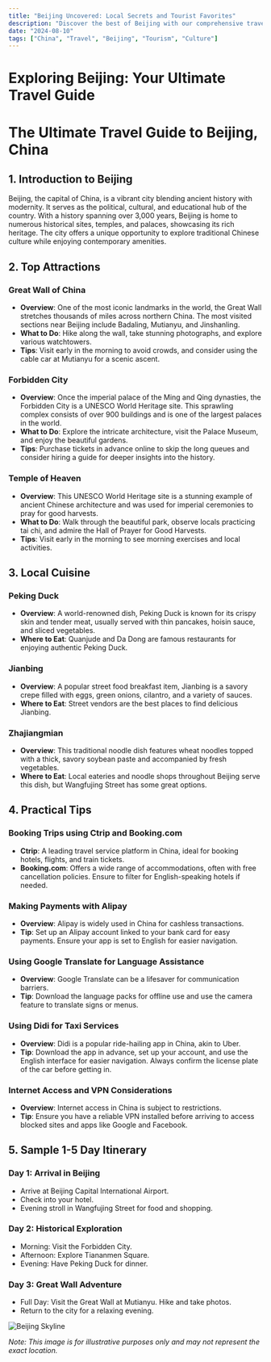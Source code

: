 ```yaml
---
title: "Beijing Uncovered: Local Secrets and Tourist Favorites"
description: "Discover the best of Beijing with our comprehensive travel guide. Explore top attractions, savor local cuisine, and get insider tips for an unforgettable Chinese adventure."
date: "2024-08-10"
tags: ["China", "Travel", "Beijing", "Tourism", "Culture"]
---
```


# Exploring Beijing: Your Ultimate Travel Guide

# The Ultimate Travel Guide to Beijing, China

## 1. Introduction to Beijing
Beijing, the capital of China, is a vibrant city blending ancient history with modernity. It serves as the political, cultural, and educational hub of the country. With a history spanning over 3,000 years, Beijing is home to numerous historical sites, temples, and palaces, showcasing its rich heritage. The city offers a unique opportunity to explore traditional Chinese culture while enjoying contemporary amenities.

## 2. Top Attractions

### Great Wall of China
- **Overview**: One of the most iconic landmarks in the world, the Great Wall stretches thousands of miles across northern China. The most visited sections near Beijing include Badaling, Mutianyu, and Jinshanling.
- **What to Do**: Hike along the wall, take stunning photographs, and explore various watchtowers.
- **Tips**: Visit early in the morning to avoid crowds, and consider using the cable car at Mutianyu for a scenic ascent.

### Forbidden City
- **Overview**: Once the imperial palace of the Ming and Qing dynasties, the Forbidden City is a UNESCO World Heritage site. This sprawling complex consists of over 900 buildings and is one of the largest palaces in the world.
- **What to Do**: Explore the intricate architecture, visit the Palace Museum, and enjoy the beautiful gardens.
- **Tips**: Purchase tickets in advance online to skip the long queues and consider hiring a guide for deeper insights into the history.

### Temple of Heaven
- **Overview**: This UNESCO World Heritage site is a stunning example of ancient Chinese architecture and was used for imperial ceremonies to pray for good harvests.
- **What to Do**: Walk through the beautiful park, observe locals practicing tai chi, and admire the Hall of Prayer for Good Harvests.
- **Tips**: Visit early in the morning to see morning exercises and local activities.

## 3. Local Cuisine

### Peking Duck
- **Overview**: A world-renowned dish, Peking Duck is known for its crispy skin and tender meat, usually served with thin pancakes, hoisin sauce, and sliced vegetables.
- **Where to Eat**: Quanjude and Da Dong are famous restaurants for enjoying authentic Peking Duck.

### Jianbing
- **Overview**: A popular street food breakfast item, Jianbing is a savory crepe filled with eggs, green onions, cilantro, and a variety of sauces.
- **Where to Eat**: Street vendors are the best places to find delicious Jianbing.

### Zhajiangmian
- **Overview**: This traditional noodle dish features wheat noodles topped with a thick, savory soybean paste and accompanied by fresh vegetables.
- **Where to Eat**: Local eateries and noodle shops throughout Beijing serve this dish, but Wangfujing Street has some great options.

## 4. Practical Tips

### Booking Trips using Ctrip and Booking.com
- **Ctrip**: A leading travel service platform in China, ideal for booking hotels, flights, and train tickets.
- **Booking.com**: Offers a wide range of accommodations, often with free cancellation policies. Ensure to filter for English-speaking hotels if needed.

### Making Payments with Alipay
- **Overview**: Alipay is widely used in China for cashless transactions. 
- **Tip**: Set up an Alipay account linked to your bank card for easy payments. Ensure your app is set to English for easier navigation.

### Using Google Translate for Language Assistance
- **Overview**: Google Translate can be a lifesaver for communication barriers.
- **Tip**: Download the language packs for offline use and use the camera feature to translate signs or menus.

### Using Didi for Taxi Services
- **Overview**: Didi is a popular ride-hailing app in China, akin to Uber. 
- **Tip**: Download the app in advance, set up your account, and use the English interface for easier navigation. Always confirm the license plate of the car before getting in.

### Internet Access and VPN Considerations
- **Overview**: Internet access in China is subject to restrictions. 
- **Tip**: Ensure you have a reliable VPN installed before arriving to access blocked sites and apps like Google and Facebook.

## 5. Sample 1-5 Day Itinerary

### Day 1: Arrival in Beijing
- Arrive at Beijing Capital International Airport.
- Check into your hotel.
- Evening stroll in Wangfujing Street for food and shopping.

### Day 2: Historical Exploration
- Morning: Visit the Forbidden City.
- Afternoon: Explore Tiananmen Square.
- Evening: Have Peking Duck for dinner.

### Day 3: Great Wall Adventure
- Full Day: Visit the Great Wall at Mutianyu. Hike and take photos.
- Return to the city for a relaxing evening.

![Beijing Skyline](https://source.unsplash.com/1600x900/?Beijing,cityscape)

*Note: This image is for illustrative purposes only and may not represent the exact location.*

